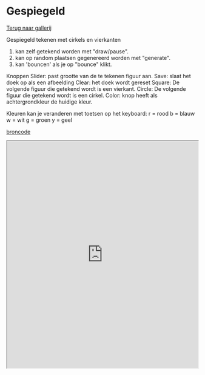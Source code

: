 # Gespiegeld

[Terug naar gallerij](https://arneduyver.github.io/creative-coding/gallery)

Gespiegeld tekenen met cirkels en vierkanten

1. kan zelf getekend worden met "draw/pause".
2. kan op random plaatsen gegenereerd worden met "generate".
3. kan 'bouncen' als je op "bounce" klikt.

Knoppen
Slider: past grootte van de te tekenen figuur aan.
Save: slaat het doek op als een afbeelding
Clear: het doek wordt gereset
Square: De volgende figuur die getekend wordt is een vierkant.
Circle: De volgende figuur die getekend wordt is een cirkel.
Color: knop heeft als achtergrondkleur de huidige kleur. 

Kleuren kan je veranderen met toetsen op het keyboard:
r = rood
b = blauw
w = wit
g = groen
y = geel

[broncode](https://editor.p5js.org/JohannesChopov/sketches/jM7-QhkUi)

<iframe width="100%" height=600 src="https://editor.p5js.org/JohannesChopov/full/jM7-QhkUi"></iframe>
